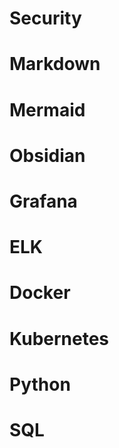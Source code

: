 
# Security

# Markdown


# Mermaid

# Obsidian

# Grafana 

# ELK

# Docker

# Kubernetes

# Python

# SQL

# 
